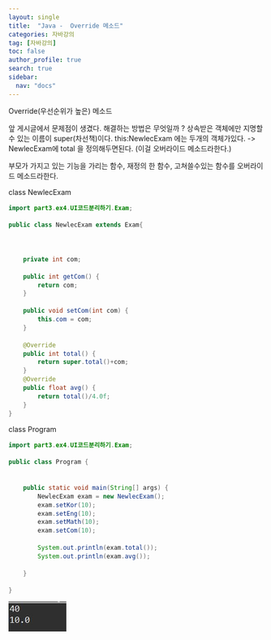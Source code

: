 ```yaml
---
layout: single
title:  "Java -  Override 메소드"
categories: 자바강의
tag: [자바강의]
toc: false
author_profile: true
search: true
sidebar:
  nav: "docs"
---
```



Override(우선순위가 높은) 메소드

앞 게시글에서 문제점이 생겼다. 해결하는 방법은 무엇일까 ?
상속받은 객체에만 지명할수 있는 이름이 super(차선책)이다. this:NewlecExam 에는 두개의 객체가있다.
-> NewlecExam에 total 을 정의해두면된다. (이걸 오버라이드 메소드라한다.)

부모가 가지고 있는 기능을 가리는 함수, 재정의 한 함수, 고쳐쓸수있는 함수를 오버라이드 메소드라한다.

class NewlecExam 
```java
import part3.ex4.UI코드분리하기.Exam;

public class NewlecExam extends Exam{
	
	
	
	private int com;

	public int getCom() {
		return com;
	}

	public void setCom(int com) {
		this.com = com;
	}
	
	@Override
	public int total() {
		return super.total()+com;
   	}
	@Override
	public float avg() {
		return total()/4.0f;
	}
}
```
class Program 
```java
import part3.ex4.UI코드분리하기.Exam;

public class Program {
	

	public static void main(String[] args) {
		NewlecExam exam = new NewlecExam();
		exam.setKor(10);
		exam.setEng(10);
		exam.setMath(10);
		exam.setCom(10);
		
		System.out.println(exam.total());
		System.out.println(exam.avg());
		
	}

}

```

![isa](/assets/images/isa.JPG)